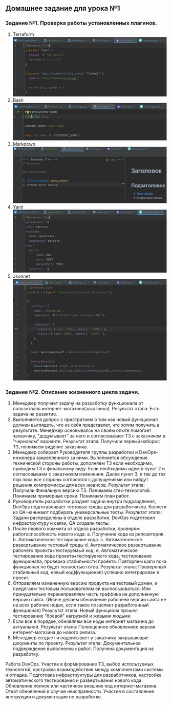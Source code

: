 
## Домашнее задание для урока №1

### Задание №1. Проверка работы установленных плагинов.
1) Terraform
![Terraform!](/1_Lesson/images/tf.PNG)<br>
2) Bash
![Bash!](/1_Lesson/images/sh.PNG)<br>
3) Markdown
![md!](/1_Lesson/images/md.PNG)<br>
4) Yaml
![yaml!](/1_Lesson/images/yaml.PNG)<br>
5) Jsonnet
![json!](/1_Lesson/images/jsonnet.PNG)

### Задание №2. Описание жизненного цикла задачи.

1) Менеджер получает задачу на разработку функционала от пользотваля интернет-магазина(заказчика).
Результат этапа: Есть задача на развитие.
2) Выполняется допрос с пристратием о том как новый функционал должен выглядеть, что из себя представлет, что хотим
получить в результате. Менеджер основываясь на своем опыте помогает заказчику, "додумывает" за него и согласовывает ТЗ
с заказчиком в "черновом" варианте.
Результат этапа: Получили первый наборос ТЗ, понимаем видение заказчика.
3) Менеджер собирает Руководителя группы разработки и DevOps-инженера закрепленного за ними. Выполняется обсуждение
технической стороны работы, дополняем ТЗ если необходимо, приводим ТЗ к финальному виду.
Если необходимо идем в пункт 2 и согласовываем с заказчиком изменения. Далее пункт 3, и так до тех пор пока
все стороны согласятся с допущениями или найдут решения,компромиссы для всех нюансов.
Результат этапа: Получили Финальную версию ТЗ. Понимаем стек-технологий. Понимаем примерные сроки. Понимаем план работ.
4) Руководитель разработки раздает задачи внутри подраздления, DevOps подготавливает тестовые среды для разработчиков.
Коллеги из QA-начинают подбирать универсальные тесты.
Результат этапа: Задачи распределены в отделе разработки, DevOps подготовил инфраструктуру и связи, QA создали тесты.
5) После первого коммита от отдела разработки, проверям работоспособность нового кода:
a. Получение кода из репозитория.
b. Автоматическое тестирование кода. 
c. Автоматическое развертывание тестовый среды
d. Автоматическое развертывание рабочего проекта+тестируемый код.
e. Автоматическое тестирование кода проекта+тестируемого кода, тестирование функционала, проверка стабильности проекта. 
Повторяем шаги пока функционал не будет полностью готов.
Результат этапа: Провереный стабильный код, новый код(функционал) успешно интегрирован в проект.
6) Отправляем измененную версию продукта на тестовый домен, и предлгаем тестовым пользователям ей воспользоваться. Или
принудительно перенаправляем часть траффика на дополненную версию сайта. (Иначе делаем обновление рабочеей версии сайта
не на всех рабочих нодах, если такое позволяет разработанный функционал)
Результат этапа: Новый функциона прошел тестирование "боевой" нагрузкой и живыми людьми.
7) Если все в порядке, обновляем все ноды интернет магазина до актуальной.
Результат этапа: Полноценное обновлениее версии интернет-магазина до нового релиза.
8) Менеджер создает и подписывает у заказчика закрывающие документы по проекту.
Результат этапа: Документальное подверждение выполненных работ. Получена документация на разработку.

Работа DevOps. 
Участие в формирование ТЗ, выбор используемых технологий, настройка взаимодействия между компонентами системы и отладка.
Подготовка инфраструктуры для разработчиков, настройка автоматического тестирования и развертывания нового кода.
Обновление полное или частичное внешних нод интернет-магазина. Откат обновлений в случае неисправности. Участие в 
составление инструкции и документации по разработке.
